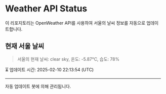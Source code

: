 
# Weather API Status

이 리포지토리는 OpenWeather API를 사용하여 서울의 날씨 정보를 자동으로 업데이트합니다.

## 현재 서울 날씨
> 서울의 현재 날씨: clear sky, 온도: -5.87°C, 습도: 78%

⏳ 업데이트 시간: 2025-02-10 22:13:54 (UTC)

---
자동 업데이트 봇에 의해 관리됩니다.
